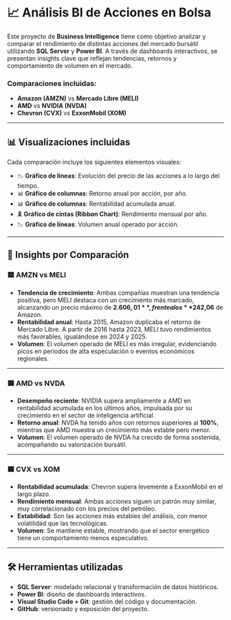 # 📈 Análisis BI de Acciones en Bolsa

Este proyecto de **Business Intelligence** tiene como objetivo analizar y comparar el rendimiento de distintas acciones del mercado bursátil utilizando **SQL Server** y **Power BI**. A través de dashboards interactivos, se presentan insights clave que reflejan tendencias, retornos y comportamiento de volumen en el mercado.

### Comparaciones incluidas:
- **Amazon (AMZN)** vs **Mercado Libre (MELI)**
- **AMD** vs **NVIDIA (NVDA)**
- **Chevron (CVX)** vs **ExxonMobil (XOM)**

---

## 📊 Visualizaciones incluidas

Cada comparación incluye los siguientes elementos visuales:

- 📉 **Gráfico de líneas**: Evolución del precio de las acciones a lo largo del tiempo.
- 📊 **Gráfico de columnas**: Retorno anual por acción, por año.
- 📊 **Gráfico de columnas**: Rentabilidad acumulada anual.
- 🎗️ **Gráfico de cintas (Ribbon Chart)**: Rendimiento mensual por año.
- 📉 **Gráfico de líneas**: Volumen anual operado por acción.

---

## 📌 Insights por Comparación

### 🟨 AMZN vs MELI

- **Tendencia de crecimiento**: Ambas compañías muestran una tendencia positiva, pero MELI destaca con un crecimiento más marcado, alcanzando un precio máximo de **$2.606,01**, frente a los **$242,06** de Amazon.
- **Rentabilidad anual**: Hasta 2015, Amazon duplicaba el retorno de Mercado Libre. A partir de 2016 hasta 2023, MELI tuvo rendimientos más favorables, igualándose en 2024 y 2025.
- **Volumen**: El volumen operado de MELI es más irregular, evidenciando picos en períodos de alta especulación o eventos económicos regionales.

---

### 🟥 AMD vs NVDA

- **Desempeño reciente**: NVIDIA supera ampliamente a AMD en rentabilidad acumulada en los últimos años, impulsada por su crecimiento en el sector de inteligencia artificial.
- **Retorno anual**: NVDA ha tenido años con retornos superiores al **100%**, mientras que AMD muestra un crecimiento más estable pero menor.
- **Volumen**: El volumen operado de NVDA ha crecido de forma sostenida, acompañando su valorización bursátil.

---

### 🟦 CVX vs XOM

- **Rentabilidad acumulada**: Chevron supera levemente a ExxonMobil en el largo plazo.
- **Rendimiento mensual**: Ambas acciones siguen un patrón muy similar, muy correlacionado con los precios del petróleo.
- **Estabilidad**: Son las acciones más estables del análisis, con menor volatilidad que las tecnológicas.
- **Volumen**: Se mantiene estable, mostrando que el sector energético tiene un comportamiento menos especulativo.

---

## 🛠️ Herramientas utilizadas

- **SQL Server**: modelado relacional y transformación de datos históricos.
- **Power BI**: diseño de dashboards interactivos.
- **Visual Studio Code + Git**: gestión del código y documentación.
- **GitHub**: versionado y exposición del proyecto.

